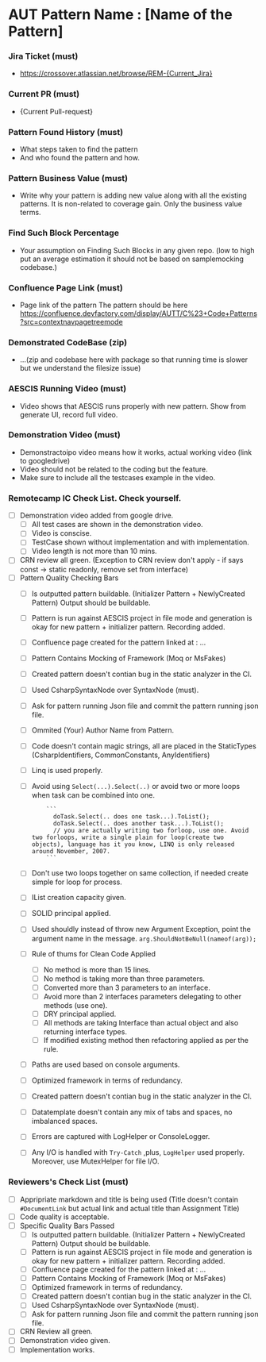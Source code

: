 # AUT Pattern Name : [Name of the Pattern]

### Jira Ticket (must)
- https://crossover.atlassian.net/browse/REM-{Current_Jira}

### Current PR (must)
- {Current Pull-request}

### Pattern Found History (must)
- What steps taken to find the pattern
- And who found the pattern and how.

### Pattern Business Value (must)
- Write why your pattern is adding new value along with all the existing patterns. It is non-related to coverage gain. Only the business value terms.

### Find Such Block Percentage
- Your assumption on Finding Such Blocks in any given repo. (low to high put an average estimation it should not be based on samplemocking codebase.)

### Confluence Page Link (must)
- Page link of the pattern
The pattern should be here https://confluence.devfactory.com/display/AUTT/C%23+Code+Patterns?src=contextnavpagetreemode

### Demonstrated CodeBase (zip)
- ...(zip and codebase here with package so that running time is slower but we understand the filesize issue)

### AESCIS Running Video (must)
- Video shows that AESCIS runs properly with new pattern. Show from generate UI, record full video.

### Demonstration Video (must)
- Demonstractoipo video means how it works, actual working video (link to googledrive)
- Video should not be related to the coding but the feature.
- Make sure to include all the testcases example in the video.

### Remotecamp IC Check List. Check yourself.
- [ ] Demonstration video added from google drive.
   - [ ] All test cases are shown in the demonstration video.
   - [ ] Video is conscise.
   - [ ] TestCase shown without implementation and with implementation.
   - [ ] Video length is not more than 10 mins.
- [ ] CRN review all green. (Exception to CRN review don't apply - if says const -> static readonly, remove set from interface)
- [ ] Pattern Quality Checking Bars
   - [ ] Is outputted pattern buildable. (Initializer Pattern + NewlyCreated Pattern) Output should be buildable.
   - [ ] Pattern is run against AESCIS project in file mode and generation is okay for new pattern + initializer pattern. Recording added.
  - [ ] Confluence page created for the pattern linked at : ...
  - [ ] Pattern Contains Mocking of Framework (Moq or MsFakes)
  - [ ] Created pattern doesn't contian bug in the static analyzer in the CI.
  - [ ] Used CsharpSyntaxNode over SyntaxNode (must).
  - [ ] Ask for pattern running Json file and commit the pattern running json file.
  - [ ] Ommited (Your) Author Name from Pattern.
  - [ ] Code doesn't contain magic strings, all are placed in the StaticTypes (CsharpIdentifiers, CommonConstants, AnyIdentifiers)
  - [ ] Linq is used properly.
  - [ ] Avoid using `Select(...).Select(..)` or avoid two or more loops when task can be combined into one.
            
            ```
              doTask.Select(.. does one task...).ToList();
              doTask.Select(.. does another task...).ToList();
              // you are actually writing two forloop, use one. Avoid two forloops, write a single plain for loop(create two objects), language has it you know, LINQ is only released around November, 2007.
            ```
   - [ ] Don't use two loops together on same collection, if needed create simple for loop for process.
   - [ ] IList creation capacity given.
   - [ ] SOLID principal applied.
   - [ ] Used shouldly instead of throw new Argument Exception, point the argument name in the message. `arg.ShouldNotBeNull(nameof(arg));`
   - [ ] Rule of thums for Clean Code Applied
     - [ ] No method is more than 15 lines.
     - [ ] No method is taking more than three parameters.
     - [ ] Converted more than 3 parameters to an interface.
     - [ ] Avoid more than 2 interfaces parameters delegating to other methods (use one). 
     - [ ] DRY principal applied.
     - [ ] All methods are taking Interface than actual object and also returning interface types.
     - [ ] If modified existing method then refactoring applied as per the rule.
   - [ ] Paths are used based on console arguments.
   - [ ] Optimized framework in terms of redundancy.
   - [ ] Created pattern doesn't contian bug in the static analyzer in the CI.
   - [ ] Datatemplate doesn't contain any mix of tabs and spaces, no imbalanced spaces.
   - [ ] Errors are captured with LogHelper or ConsoleLogger.
   - [ ] Any I/O is handled with `Try-Catch` ,plus, `LogHelper` used properly. Moreover, use MutexHelper for file I/O.

### Reviewers's Check List (must)
- [ ] Appripriate markdown and title is being used (Title doesn't contain `#DocumentLink` but actual link and actual title than Assignment Title)
- [ ] Code quality is acceptable.
- [ ] Specific Quality Bars Passed
   - [ ] Is outputted pattern buildable. (Initializer Pattern + NewlyCreated Pattern) Output should be buildable.
   - [ ] Pattern is run against AESCIS project in file mode and generation is okay for new pattern + initializer pattern. Recording added.
   - [ ] Confluence page created for the pattern linked at : ...
   - [ ] Pattern Contains Mocking of Framework (Moq or MsFakes)
   - [ ] Optimized framework in terms of redundancy.
   - [ ] Created pattern doesn't contian bug in the static analyzer in the CI.
   - [ ] Used CsharpSyntaxNode over SyntaxNode (must).
   - [ ] Ask for pattern running Json file and commit the pattern running json file.
- [ ] CRN Review all green.
- [ ] Demonstration video given.
- [ ] Implementation works.
